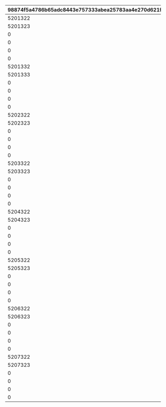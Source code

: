 |98874f5a4786b65adc8443e757333abea25783aa4e270d621f91ccc195d45bf3|79c8fd5504328a825b092ca376d49f89d42c0b2785d53b799d81a9fb6d245785|cbe8238ec7d0a0b954614aa0534ed7e44fabc7f807b77f9af748aaf149ca7f2a|c11c5171aeb92d9b913e73867fd1ecb30be037506dc95748e8de65fcb875a76c|7b25e201965743b6748d861f0e2431495bcf59f3a34dfafe49746b1bbc73ce03|abcf65af7b2f4b30bd0f57df3d2a07b224d8e4f116a22515965683ed94372a31|b5a3b8872c9306c119d5c17e32b673484f761257739de19bce4ddcd8ef5bc221|88cd428d8cd37eb56212bf7b1f402ffe1ed63ddecb9f1ae5c601a5af938b8d95|63cc17f9d3b8b986e44db29af855b2ed04d4cbf864f25d1bcd345fc0979cd231|0009604ddd5996bb642dafadddd3908a93e7eebffd025870433c5e5faaaeee34|86dca7a0586fc8bf371b45c162c05aa9b066fbab560f0e57aee5e4b6f5a1894d|9aebd77fa98cef1831e2f6303956158c8cb8b7345450b45c58bcd1153fd16b2c|
| --- | --- | --- | --- | --- | --- | --- | --- | --- | --- | --- | --- |
|5201322|10201201|5|5201321|0|5.5|1|0|1|610201102|70|0|
|5201323|10201201|5|0|15|1.5|3|3|2|610201103|0|600|
|0|10201201|5|0|0|1.5|1|0|3|610201104|0|0|
|0|10201501|5|0|0|5.5|1|0|1|610201105|70|0|
|0|10201501|5|0|15|1.5|3|3|2|610201106|0|600|
|0|10201501|5|0|0|1.5|1|0|3|610201107|0|0|
|5201332|10201251|5|5201331|0|5.5|2|3|1|610201152|0|600|
|5201333|10201251|5|0|0|1.5|1|0|2|610201153|65|0|
|0|10201251|5|0|0|1.5|1|0|3|610201154|0|0|
|0|10201551|5|0|0|5.5|2|3|1|610201155|0|600|
|0|10201551|5|0|0|1.5|1|0|2|610201156|65|0|
|0|10201551|5|0|0|1.5|1|0|3|610201157|0|0|
|5202322|10202201|5|5202321|0|5.5|2|3|1|610202102|0|600|
|5202323|10202201|5|0|0|1.5|1|0|2|610202103|70|0|
|0|10202201|5|0|0|1.5|1|0|3|610202104|0|0|
|0|10202501|5|0|0|5.5|2|3|1|610202105|0|600|
|0|10202501|5|0|0|1.5|1|0|2|610202106|70|0|
|0|10202501|5|0|0|1.5|1|0|3|610202107|0|0|
|5203322|10203201|5|5203321|0|5.5|2|3|1|610203102|0|600|
|5203323|10203201|5|0|0|1.5|1|0|2|610203103|66|0|
|0|10203201|5|0|0|1.5|1|0|3|610203104|0|0|
|0|10203501|5|0|0|5.5|2|3|1|610203105|0|600|
|0|10203501|5|0|0|1.5|1|0|2|610203106|66|0|
|0|10203501|5|0|0|1.5|1|0|3|610203107|0|0|
|5204322|10204201|5|5204321|0|5.5|2|3|1|610204102|0|600|
|5204323|10204201|5|0|0|1.5|1|0|2|610204103|60|0|
|0|10204201|5|0|0|1.5|1|0|3|610204104|0|0|
|0|10204501|5|0|0|5.5|2|3|1|610204105|0|600|
|0|10204501|5|0|0|1.5|1|0|2|610204106|80|0|
|0|10204501|5|0|0|1.5|1|0|3|610204107|0|0|
|5205322|10205201|5|5205321|0|5.5|2|3|1|610205102|0|600|
|5205323|10205201|5|0|0|1.5|1|0|2|610205103|65|0|
|0|10205201|5|0|0|1.5|1|0|3|610205104|0|0|
|0|10205501|5|0|0|5.5|2|3|1|610205105|0|600|
|0|10205501|5|0|0|1.5|1|0|2|610205106|66|0|
|0|10205501|5|0|0|1.5|1|0|3|610205107|0|0|
|5206322|10206201|5|5206321|0|5.5|2|3|1|610206102|0|600|
|5206323|10206201|5|0|0|1.5|2|3|2|610206103|0|600|
|0|10206201|5|0|0|1.5|1|0|3|610206104|0|0|
|0|10206501|5|0|0|5.5|2|3|1|610206105|0|600|
|0|10206501|5|0|0|1.5|2|3|2|610206106|0|600|
|0|10206501|5|0|0|1.5|1|0|3|610206107|0|0|
|5207322|10207201|5|5207321|0|5.5|2|3|1|610207102|0|600|
|5207323|10207201|5|0|0|1.5|1|0|2|610207103|66|0|
|0|10207201|5|0|0|1.5|1|0|3|610207104|0|0|
|0|10207501|5|0|0|5.5|2|3|1|610207105|0|600|
|0|10207501|5|0|0|1.5|1|0|2|610207106|66|0|
|0|10207501|5|0|0|1.5|1|0|3|610207107|0|0|